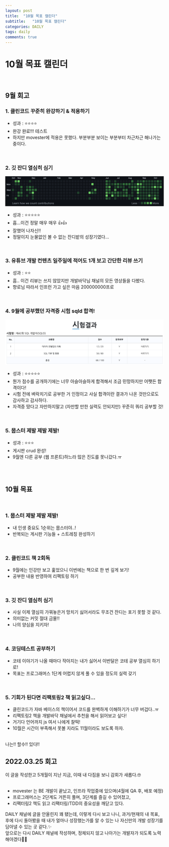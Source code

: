 ```yaml
---
layout: post
title:  "10월 목표 캘린더"
subtitle:   "10월 목표 캘린더"
categories: DAILY
tags: daily
comments: true
---
```

# 10월 목표 캘린더
<br>

## 9월 회고

### 1. 클린코드 꾸준히 완강하기 & 적용하기
- 성과 : ⭐️⭐️⭐️⭐️
- 완강 완료!!! 테스트
- 하지만 movester에 적용은 못했다. 부분부분 보이는 부분부터 차근차근 해나가는 중이다.

<br>

### 2. 깃 잔디 열심히 심기

![10월잔디](/assets/img/daily/10월잔디.png)<br>

- 성과 : ⭐️⭐️⭐️⭐️⭐️
- 흡...이건 정말 매우 매우 👍👍
- 잘했어 나자신!!
- 정말이지 눈물없인 볼 수 없는 잔디밭의 성장기였다...

<br>

### 3. 유튜브 개발 컨텐츠 일주일에 적어도 1개 보고 간단한 리뷰 쓰기

- 성과 : ⭐️⭐️
- 흠.. 이건 리뷰는 쓰지 않았지만 개발바닥님 채널의 모든 영상들을 다봤다.
- 향로님 따라서 인프런 가고 싶은 마음 200000000프로

<br>

### 4. 9월에 공부했던 자격증 시험 sqld 합격!

![sqld합격](/assets/img/daily/합격.png)<br>

- 성과 : ⭐️⭐️⭐️⭐️⭐️
- 뭔가 점수를 공개하기에는 너무 아슬아슬하게 합격해서 조금 민망하지만 어쨋든 합격이다!
- 시험 전에 벼락치기로 공부한 거 인정이고 사실 합격이란 결과가 나온 것만으로도 감사하고 감사하다.
- 자격증 땄다고 자만하지말고 (자만할 만한 실력도 안되지만) 꾸준히 쿼리 공부할 것!

<br>

### 5. 뭅스터 제발 제발 제발!
- 성과 : ⭐️⭐️⭐️
- 게시판 crud 완성!
- 9월엔 다른 공부 (웹 프론트)하느라 많은 진도를 못나갔다.ㅠ


<br><br>

## 10월 목표
<br>

### 1. 뭅스터 제발 제발 제발!
- 내 인생 중요도 1순위는 뭅스터야..!
- 반복되는 게시판 기능들 + 스트레칭 완성하기

<br>

### 2. 클린코드 책 2회독
- 9월에는 인강만 보고 훑었으니 이번에는 책으로 한 번 깊게 보기!
- 공부한 내용 반영하여 리팩토링 하기


<br>

### 3. 깃 잔디 열심히 심기
- 사실 이제 열심히 가꿔놓은거 망치기 싫어서라도 무조건 잔디는 포기 못할 것 같다.
- 의미없는 커밋 절대 금물!!
- 나의 양심을 지키자!

<br>

### 4. 코딩테스트 공부하기
- 코테 이야기가 나올 때마다 작아지는 내가 싫어서 이번달은 코테 공부 열심히 하기로!
- 목표는 프로그래머스 1단계 어렵지 않게 풀 수 있을 정도의 실력 갖기

<br>

### 5. 기회가 된다면 리팩토링2 책 읽고싶다...
- 클린코드가 자바 베이스의 책이어서 코드를 완벽하게 이해하기가 너무 버겁다..ㅠ
- 리팩토링2 책을 개발바닥 채널에서 추천을 해서 읽어보고 싶다!
- 거기다 언어까지 js 여서 나에게 찰떡!
- 10월은 시간이 부족해서 못볼 지라도 11월이라도 보도록 하자.

<br>
나는!! 할수!! 있다!!

## 2022.03.25 회고
이 글을 작성한고 5개월이 지난 지금, 이때 내 다짐을 보니 감회가 새롭다.🤓<br><br>

- movester 는 BE 개발이 끝났고, 인프라 작업중에 있으며(4월에 QA 후, 배포 예정)
- 프로그래머스는 2단계도 거뜬히 풀며, 3단계를 즐길 수 있어졌고,
- 리팩터링2 책도 읽고 리팩터링/TDD의 중요성을 깨닫고 있다.

DAILY 채널에 글을 안올린지 꽤 됐는데, 이렇게 다시 보고 나니, 과거/현재의 내 목표, 후에 다시 돌아봤을 때
내가 얼마나 성장했는가를 알 수 있는 나 자신만의 개발 성장기를 담아낼 수 있는 곳 같다.✨ <br>
앞으로는 다시 DAILY 채널에 작성하며, 정체되지 않고 나아가는 개발자가 되도록 노력해야겠다🏃‍♂️